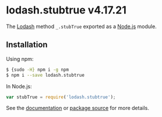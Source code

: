 # lodash.stubtrue v4.17.21

The [Lodash](https://lodash.com/) method `_.stubTrue` exported as a [Node.js](https://nodejs.org/) module.

## Installation

Using npm:
```bash
$ {sudo -H} npm i -g npm
$ npm i --save lodash.stubtrue
```

In Node.js:
```js
var stubTrue = require('lodash.stubtrue');
```

See the [documentation](https://lodash.com/docs#stubTrue) or [package source](https://github.com/lodash/lodash/blob/4.17.21-npm-packages/lodash.stubtrue) for more details.
